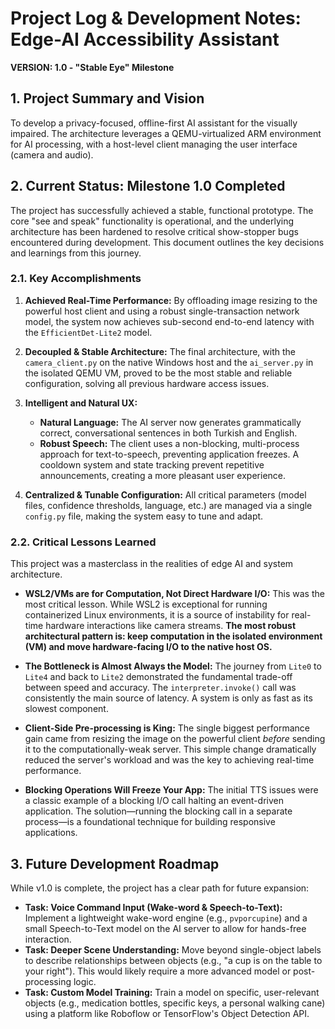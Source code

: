 # Project Log & Development Notes: Edge-AI Accessibility Assistant

**VERSION: 1.0 - "Stable Eye" Milestone**

## 1. Project Summary and Vision

To develop a privacy-focused, offline-first AI assistant for the visually impaired. The architecture leverages a QEMU-virtualized ARM environment for AI processing, with a host-level client managing the user interface (camera and audio).

## 2. Current Status: Milestone 1.0 Completed

The project has successfully achieved a stable, functional prototype. The core "see and speak" functionality is operational, and the underlying architecture has been hardened to resolve critical show-stopper bugs encountered during development. This document outlines the key decisions and learnings from this journey.

### 2.1. Key Accomplishments

1.  **Achieved Real-Time Performance:** By offloading image resizing to the powerful host client and using a robust single-transaction network model, the system now achieves sub-second end-to-end latency with the `EfficientDet-Lite2` model.

2.  **Decoupled & Stable Architecture:** The final architecture, with the `camera_client.py` on the native Windows host and the `ai_server.py` in the isolated QEMU VM, proved to be the most stable and reliable configuration, solving all previous hardware access issues.

3.  **Intelligent and Natural UX:**
    *   **Natural Language:** The AI server now generates grammatically correct, conversational sentences in both Turkish and English.
    *   **Robust Speech:** The client uses a non-blocking, multi-process approach for text-to-speech, preventing application freezes. A cooldown system and state tracking prevent repetitive announcements, creating a more pleasant user experience.

4.  **Centralized & Tunable Configuration:** All critical parameters (model files, confidence thresholds, language, etc.) are managed via a single `config.py` file, making the system easy to tune and adapt.

### 2.2. Critical Lessons Learned

This project was a masterclass in the realities of edge AI and system architecture.

*   **WSL2/VMs are for Computation, Not Direct Hardware I/O:** This was the most critical lesson. While WSL2 is exceptional for running containerized Linux environments, it is a source of instability for real-time hardware interactions like camera streams. **The most robust architectural pattern is: keep computation in the isolated environment (VM) and move hardware-facing I/O to the native host OS.**

*   **The Bottleneck is Almost Always the Model:** The journey from `Lite0` to `Lite4` and back to `Lite2` demonstrated the fundamental trade-off between speed and accuracy. The `interpreter.invoke()` call was consistently the main source of latency. A system is only as fast as its slowest component.

*   **Client-Side Pre-processing is King:** The single biggest performance gain came from resizing the image on the powerful client *before* sending it to the computationally-weak server. This simple change dramatically reduced the server's workload and was the key to achieving real-time performance.

*   **Blocking Operations Will Freeze Your App:** The initial TTS issues were a classic example of a blocking I/O call halting an event-driven application. The solution—running the blocking call in a separate process—is a foundational technique for building responsive applications.

## 3. Future Development Roadmap

While v1.0 is complete, the project has a clear path for future expansion:

*   **Task: Voice Command Input (Wake-word & Speech-to-Text):** Implement a lightweight wake-word engine (e.g., `pvporcupine`) and a small Speech-to-Text model on the AI server to allow for hands-free interaction.
*   **Task: Deeper Scene Understanding:** Move beyond single-object labels to describe relationships between objects (e.g., "a cup is on the table to your right"). This would likely require a more advanced model or post-processing logic.
*   **Task: Custom Model Training:** Train a model on specific, user-relevant objects (e.g., medication bottles, specific keys, a personal walking cane) using a platform like Roboflow or TensorFlow's Object Detection API.